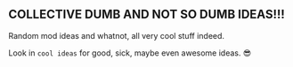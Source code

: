 ## COLLECTIVE DUMB AND NOT SO DUMB IDEAS!!!
Random mod ideas and whatnot, all very cool stuff indeed.

Look in `cool ideas` for good, sick, maybe even awesome ideas. 😎

